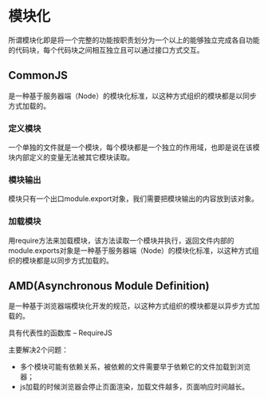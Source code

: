 # 模块化
所谓模块化即是将一个完整的功能按职责划分为一个以上的能够独立完成各自功能的代码块，每个代码块之间相互独立且可以通过接口方式交互。

## CommonJS
是一种基于服务器端（Node）的模块化标准，以这种方式组织的模块都是以同步方式加载的。

### 定义模块
一个单独的文件就是一个模块，每个模块都是一个独立的作用域，也即是说在该模块内部定义的变量无法被其它模块读取。


### 模块输出
模块只有一个出口module.export对象，我们需要把模块输出的内容放到该对象。

### 加载模块
用require方法来加载模块，该方法读取一个模块并执行，返回文件内部的module.exports对象是一种基于服务器端（Node）的模块化标准，以这种方式组织的模块都是以同步方式加载的。


## AMD(Asynchronous Module Definition)
是一种基于浏览器端模块化开发的规范，以这种方式组织的模块都是以异步方式加载的。

具有代表性的函数库 – RequireJS

主要解决2个问题：
* 多个模块可能有依赖关系，被依赖的文件需要早于依赖它的文件加载到浏览器；
* js加载的时候浏览器会停止页面渲染，加载文件越多，页面响应时间越长。


